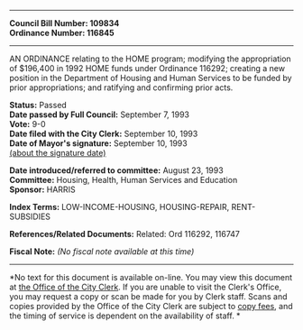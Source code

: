 * * * * *  
  
**Council Bill Number: [](#h0)[](#h2)109834**   
**Ordinance Number: 116845**  
  
* * * * *  
  
AN ORDINANCE relating to the HOME program; modifying the appropriation of $196,400 in 1992 HOME funds under Ordinance 116292; creating a new position in the Department of Housing and Human Services to be funded by prior appropriations; and ratifying and confirming prior acts.  
  
**Status:** Passed   
**Date passed by Full Council:** September 7, 1993   
**Vote:** 9-0   
**Date filed with the City Clerk:** September 10, 1993   
**Date of Mayor's signature:** September 10, 1993   
[(about the signature date)](/~public/approvaldate.htm)   
  
  
**Date introduced/referred to committee:** August 23, 1993   
**Committee:** Housing, Health, Human Services and Education   
**Sponsor:** HARRIS   
  
**Index Terms:** LOW-INCOME-HOUSING, HOUSING-REPAIR, RENT-SUBSIDIES  
  
**References/Related Documents:** Related: Ord 116292, 116747  
  
**Fiscal Note:** *(No fiscal note available at this time)*  
  
* * * * *  
  
*No text for this document is available on-line. You may view this document at [the Office of the City Clerk](http://www.seattle.gov/leg/clerk/contactUs.htm). If you are unable to visit the Clerk's Office, you may request a copy or scan be made for you by Clerk staff. Scans and copies provided by the Office of the City Clerk are subject to [copy fees](http://clerk.seattle.gov/~public/clerkfees.htm), and the timing of service is dependent on the availability of staff. *  
  
  
